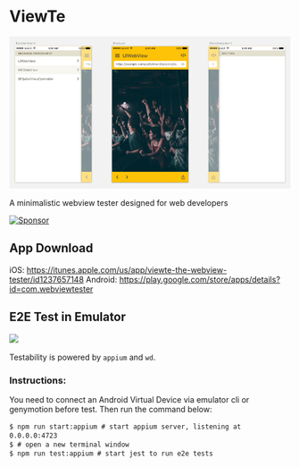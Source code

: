 # ViewTe

![](docs/assets/screenshot-2.0.0.png)

A minimalistic webview tester designed for web developers

<a target='_blank' rel='nofollow' href='https://app.codesponsor.io/link/c1bR3TteVQNuUjWFJ2YDDU3S/toruta39/ViewTe'>  <img alt='Sponsor' width='888' height='68' src='https://app.codesponsor.io/embed/c1bR3TteVQNuUjWFJ2YDDU3S/toruta39/ViewTe.svg' /></a>

## App Download

iOS: https://itunes.apple.com/us/app/viewte-the-webview-tester/id1237657148
Android: https://play.google.com/store/apps/details?id=com.webviewtester

## E2E Test in Emulator

![](docs/assets/e2e-2.1.0.gif)

Testability is powered by `appium` and `wd`.

### Instructions:

You need to connect an Android Virtual Device via emulator cli or genymotion before test. Then run the command below:

```
$ npm run start:appium # start appium server, listening at 0.0.0.0:4723
$ # open a new terminal window
$ npm run test:appium # start jest to run e2e tests
```
